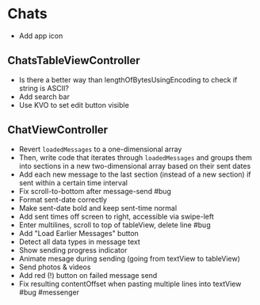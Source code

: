 # Chats

* Add app icon

## ChatsTableViewController

* Is there a better way than lengthOfBytesUsingEncoding to check if string is ASCII?
* Add search bar
* Use KVO to set edit button visible

## ChatViewController

* Revert `loadedMessages` to a one-dimensional array
* Then, write code that iterates through `loadedMessages` and groups them into sections in a new two-dimensional array based on their sent dates
* Add each new message to the last section (instead of a new section) if sent within a certain time interval
* Fix scroll-to-bottom after message-send #bug
* Format sent-date correctly
* Make sent-date bold and keep sent-time normal
* Add sent times off screen to right, accessible via swipe-left
* Enter multilines, scroll to top of tableView, delete line #bug
* Add "Load Earlier Messages" button
* Detect all data types in message text
* Show sending progress indicator
* Animate mesage during sending (going from textView to tableView)
* Send photos & videos
* Add red (!) button on failed message send
* Fix resulting contentOffset when pasting multiple lines into textView #bug #messenger
